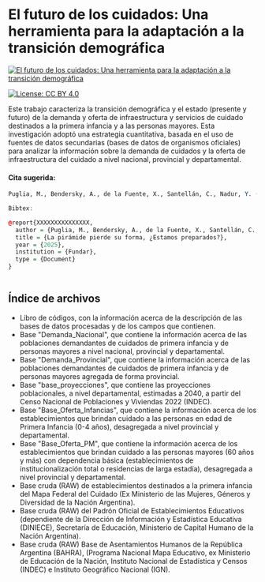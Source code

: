 # El futuro de los cuidados: Una herramienta para la adaptación a la transición demográfica

<!-- CAMBIAR "https://place-hold.it/1920x1080" POR EL LINK A LA IMAGEN CORRESPONDIENTE -->
[![El futuro de los cuidados: Una herramienta para la adaptación a la transición
demográfica](https://place-hold.it/1920x1080)]([https://fund.ar](https://fund.ar/publicacion/el-futuro-de-los-cuidados-una-herramienta-para-la-adaptacion-a-la-transicion-demografica/))

[![License: CC BY 4.0](https://img.shields.io/badge/License-CC%20BY%20NC%20SA%204.0-lightgrey.svg)](https://creativecommons.org/licenses/by/4.0/)
<!-- [![DOI](https://zenodo.org/badge/DOI/10.5281/zenodo.1234.svg)](https://zenodo.org/doi/10.5281/zenodo.11186044) -->

Este trabajo caracteriza la transición demográfica y el estado (presente y futuro) de la demanda y oferta de infraestructura y servicios de cuidado destinados a la primera infancia y a las personas mayores. 
Esta investigación adoptó una estrategia cuantitativa, basada en el uso de fuentes de datos secundarias (bases de datos de organismos oficiales) para analizar la información sobre la demanda de cuidados y la oferta de infraestructura del cuidado a nivel nacional, provincial y departamental. 

#### Cita sugerida:

```r
Puglia, M., Bendersky, A., de la Fuente, X., Santellán, C., Nadur, Y. (2025). El futuro de los cuidados: Una herramienta para la adaptación a la transición demográfica. Fundar.

Bibtex:

@report{XXXXXXXXXXXXXXX, 
  author = {Puglia, M., Bendersky, A., de la Fuente, X., Santellán, C., Nadur, Y.}, 
  title = {La pirámide pierde su forma, ¿Estamos preparados?}, 
  year = {2025}, 
  institution = {Fundar}, 
  type = {Document} 
}
               
```

## Índice de archivos

- Libro de códigos, con la información acerca de la descripción de las bases de datos procesadas y de los campos que contienen.
- Base "Demanda_Nacional", que contiene la información acerca de las poblaciones demandantes de cuidados de primera infancia y de personas mayores a nivel nacional, provincial y departamental.
- Base "Demanda_Provincial", que contiene la información acerca de las poblaciones demandantes de cuidados de primera infancia y de personas mayores agregada de forma provincial.
- Base "base_proyecciones", que contiene las proyecciones poblacionales, a nivel departamental, estimadas a 2040, a partir del Censo Nacional de Poblaciones y Viviendas 2022 (INDEC).
- Base "Base_Oferta_Infancias", que contiene la información acerca de los establecimientos que brindan cuidado a las personas en edad de Primera Infancia (0-4 años), desagregada a nivel provincial y departamental.
- Base "Base_Oferta_PM", que contiene la información acerca de los establecimientos que brindan cuidado a las personas mayores (60 años y más) con dependencia básica (establecimientos de institucionalización total o residencias de larga estadía), desagregada a nivel provincial y departamental.
- Base cruda (RAW) de establecimientos destinados a la primera infancia del Mapa Federal del Cuidado (Ex Ministerio de las Mujeres, Géneros y Diversidad de la Nación Argentina).
- Base cruda (RAW) del Padrón Oficial de Establecimientos Educativos (dependiente de la Dirección de Información y Estadística Educativa (DINIECE), Secretaría de Educación, Ministerio de Capital Humano de la Nación Argentina).
- Base cruda (RAW) Base de Asentamientos Humanos de la República Argentina (BAHRA), (Programa Nacional Mapa Educativo, ex Ministerio de Educación de la Nación, Instituto Nacional de Estadística y Censos (INDEC) e Instituto Geográfico Nacional (IGN).




